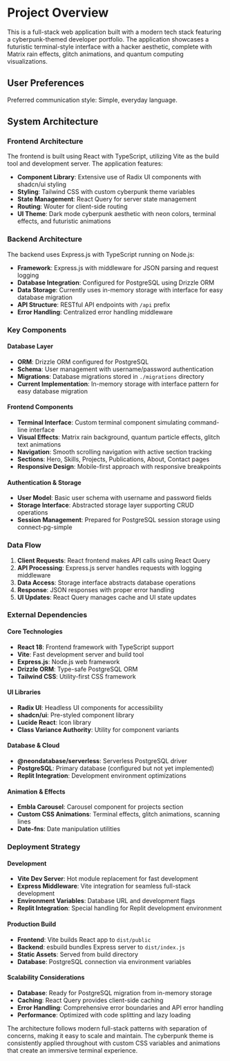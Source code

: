 # Project Overview

This is a full-stack web application built with a modern tech stack featuring a cyberpunk-themed developer portfolio. The application showcases a futuristic terminal-style interface with a hacker aesthetic, complete with Matrix rain effects, glitch animations, and quantum computing visualizations.

## User Preferences

Preferred communication style: Simple, everyday language.

## System Architecture

### Frontend Architecture
The frontend is built using React with TypeScript, utilizing Vite as the build tool and development server. The application features:
- **Component Library**: Extensive use of Radix UI components with shadcn/ui styling
- **Styling**: Tailwind CSS with custom cyberpunk theme variables
- **State Management**: React Query for server state management
- **Routing**: Wouter for client-side routing
- **UI Theme**: Dark mode cyberpunk aesthetic with neon colors, terminal effects, and futuristic animations

### Backend Architecture
The backend uses Express.js with TypeScript running on Node.js:
- **Framework**: Express.js with middleware for JSON parsing and request logging
- **Database Integration**: Configured for PostgreSQL using Drizzle ORM
- **Data Storage**: Currently uses in-memory storage with interface for easy database migration
- **API Structure**: RESTful API endpoints with `/api` prefix
- **Error Handling**: Centralized error handling middleware

### Key Components

#### Database Layer
- **ORM**: Drizzle ORM configured for PostgreSQL
- **Schema**: User management with username/password authentication
- **Migrations**: Database migrations stored in `./migrations` directory
- **Current Implementation**: In-memory storage with interface pattern for easy database migration

#### Frontend Components
- **Terminal Interface**: Custom terminal component simulating command-line interface
- **Visual Effects**: Matrix rain background, quantum particle effects, glitch text animations
- **Navigation**: Smooth scrolling navigation with active section tracking
- **Sections**: Hero, Skills, Projects, Publications, About, Contact pages
- **Responsive Design**: Mobile-first approach with responsive breakpoints

#### Authentication & Storage
- **User Model**: Basic user schema with username and password fields
- **Storage Interface**: Abstracted storage layer supporting CRUD operations
- **Session Management**: Prepared for PostgreSQL session storage using connect-pg-simple

### Data Flow

1. **Client Requests**: React frontend makes API calls using React Query
2. **API Processing**: Express.js server handles requests with logging middleware
3. **Data Access**: Storage interface abstracts database operations
4. **Response**: JSON responses with proper error handling
5. **UI Updates**: React Query manages cache and UI state updates

### External Dependencies

#### Core Technologies
- **React 18**: Frontend framework with TypeScript support
- **Vite**: Fast development server and build tool
- **Express.js**: Node.js web framework
- **Drizzle ORM**: Type-safe PostgreSQL ORM
- **Tailwind CSS**: Utility-first CSS framework

#### UI Libraries
- **Radix UI**: Headless UI components for accessibility
- **shadcn/ui**: Pre-styled component library
- **Lucide React**: Icon library
- **Class Variance Authority**: Utility for component variants

#### Database & Cloud
- **@neondatabase/serverless**: Serverless PostgreSQL driver
- **PostgreSQL**: Primary database (configured but not yet implemented)
- **Replit Integration**: Development environment optimizations

#### Animation & Effects
- **Embla Carousel**: Carousel component for projects section
- **Custom CSS Animations**: Terminal effects, glitch animations, scanning lines
- **Date-fns**: Date manipulation utilities

### Deployment Strategy

#### Development
- **Vite Dev Server**: Hot module replacement for fast development
- **Express Middleware**: Vite integration for seamless full-stack development
- **Environment Variables**: Database URL and development flags
- **Replit Integration**: Special handling for Replit development environment

#### Production Build
- **Frontend**: Vite builds React app to `dist/public`
- **Backend**: esbuild bundles Express server to `dist/index.js`
- **Static Assets**: Served from build directory
- **Database**: PostgreSQL connection via environment variables

#### Scalability Considerations
- **Database**: Ready for PostgreSQL migration from in-memory storage
- **Caching**: React Query provides client-side caching
- **Error Handling**: Comprehensive error boundaries and API error handling
- **Performance**: Optimized with code splitting and lazy loading

The architecture follows modern full-stack patterns with separation of concerns, making it easy to scale and maintain. The cyberpunk theme is consistently applied throughout with custom CSS variables and animations that create an immersive terminal experience.